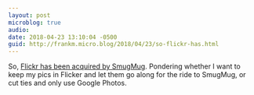 ```yaml
---
layout: post
microblog: true
audio: 
date: 2018-04-23 13:10:04 -0500
guid: http://frankm.micro.blog/2018/04/23/so-flickr-has.html
---
```

So, [Flickr has been acquired by SmugMug](https://www.recode.net/2018/4/20/17264274/flickr-smugmug-yahoo-oath-verizon-deal-photo-sharing-service-mobile-instagram). Pondering whether I want to keep my pics in Flicker and let them go along for the ride to SmugMug, or cut ties and only use Google Photos.
